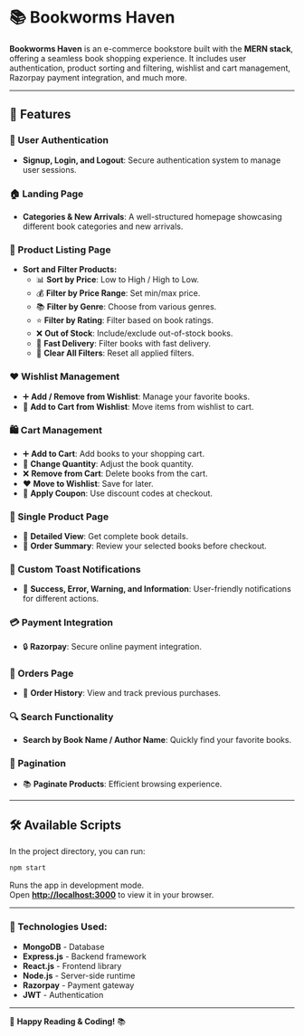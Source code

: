 # 📚 Bookworms Haven

**Bookworms Haven** is an e-commerce bookstore built with the **MERN stack**, offering a seamless book shopping experience. It includes user authentication, product sorting and filtering, wishlist and cart management, Razorpay payment integration, and much more.

---

## 🚀 Features

### 🔐 User Authentication
- **Signup, Login, and Logout**: Secure authentication system to manage user sessions.

### 🏠 Landing Page
- **Categories & New Arrivals**: A well-structured homepage showcasing different book categories and new arrivals.

### 📖 Product Listing Page
- **Sort and Filter Products:**
  - 📊 **Sort by Price**: Low to High / High to Low.
  - 💰 **Filter by Price Range**: Set min/max price.
  - 📚 **Filter by Genre**: Choose from various genres.
  - ⭐ **Filter by Rating**: Filter based on book ratings.
  - ❌ **Out of Stock**: Include/exclude out-of-stock books.
  - 🚀 **Fast Delivery**: Filter books with fast delivery.
  - 🔄 **Clear All Filters**: Reset all applied filters.

### ❤️ Wishlist Management
- ➕ **Add / Remove from Wishlist**: Manage your favorite books.
- 🛒 **Add to Cart from Wishlist**: Move items from wishlist to cart.

### 🛍️ Cart Management
- ➕ **Add to Cart**: Add books to your shopping cart.
- 🔄 **Change Quantity**: Adjust the book quantity.
- ❌ **Remove from Cart**: Delete books from the cart.
- ❤️ **Move to Wishlist**: Save for later.
- 💸 **Apply Coupon**: Use discount codes at checkout.

### 📘 Single Product Page
- 📑 **Detailed View**: Get complete book details.
- 📝 **Order Summary**: Review your selected books before checkout.

### 🔔 Custom Toast Notifications
- 🎉 **Success, Error, Warning, and Information**: User-friendly notifications for different actions.

### 💳 Payment Integration
- 🔒 **Razorpay**: Secure online payment integration.

### 📜 Orders Page
- 📅 **Order History**: View and track previous purchases.

### 🔍 Search Functionality
- **Search by Book Name / Author Name**: Quickly find your favorite books.

### 📑 Pagination
- 📚 **Paginate Products**: Efficient browsing experience.

---

## 🛠️ Available Scripts

In the project directory, you can run:

```bash
npm start
```

Runs the app in development mode.<br>
Open **[http://localhost:3000](http://localhost:3000)** to view it in your browser.

---

### 📌 Technologies Used:
- **MongoDB** - Database
- **Express.js** - Backend framework
- **React.js** - Frontend library
- **Node.js** - Server-side runtime
- **Razorpay** - Payment gateway
- **JWT** - Authentication

---

💙 **Happy Reading & Coding!** 📚


